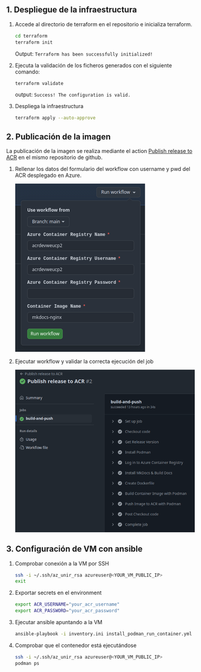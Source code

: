 ## 1. Despliegue de la infraestructura

1. Accede al directorio de terraform en el repositorio e inicializa terraform.

    ```sh
    cd terraform
    terraform init
    ```
    Output: `Terraform has been successfully initialized!`

2. Ejecuta la validación de los ficheros generados con el siguiente comando:

    ```sh
    terraform validate
    ```
    output: `Success! The configuration is valid.`

3. Despliega la infraestructura

    ```sh
    terraform apply --auto-approve
    ```

## 2. Publicación de la imagen

La publicación de la imagen se realiza mediante el action [Publish release to ACR](https://github.com/charlstown/unir-cp2/actions/workflows/publish-release.yml) en el mismo repositorio de github.

1. Rellenar los datos del formulario del workflow con username y pwd del ACR desplegado en Azure.

    ![Workflow form](../assets/images/run-workflow-form.png)

2. Ejecutar workflow y validar la correcta ejecución del job

    ![Workflow run](../assets/images/job-logs.png)

## 3. Configuración de VM con ansible

1. Comprobar conexión a la VM por SSH

    ```sh
    ssh -i ~/.ssh/az_unir_rsa azureuser@<YOUR_VM_PUBLIC_IP>
    exit
    ```

2. Exportar secrets en el environment

    ```sh
    export ACR_USERNAME="your_acr_username"
    export ACR_PASSWORD="your_acr_password"
    ```

3. Ejecutar ansible apuntando a la VM

    ```sh
    ansible-playbook -i inventory.ini install_podman_run_container.yml --extra-vars "@vars.yml"
    ```

4. Comprobar que el contenedor está ejecutándose

    ```sh
    ssh -i ~/.ssh/az_unir_rsa azureuser@<YOUR_VM_PUBLIC_IP>
    podman ps
    ```